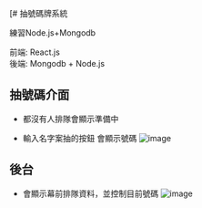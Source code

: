 [# 抽號碼牌系統

練習Node.js+Mongodb

前端: React.js  
後端: Mongodb + Node.js

## 抽號碼介面

* 都沒有人排隊會顯示準備中

* 輸入名字案抽的按鈕 會顯示號碼
![image](https://github.com/yiru1218/number-queue-web/assets/46111217/262ae3d3-5f78-428b-9445-060f9aeedc39)


## 後台

* 會顯示幕前排隊資料，並控制目前號碼
![image](https://github.com/yiru1218/number-queue-web/assets/46111217/73abe06f-1b6f-4d71-9ef2-6fe44814c38d)
